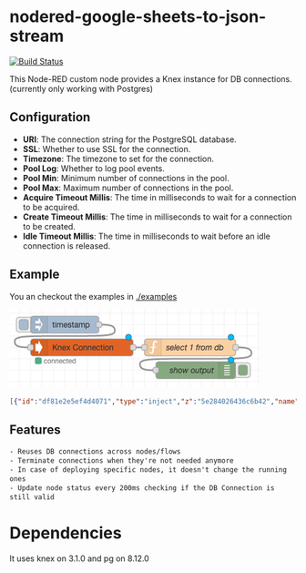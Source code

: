 # nodered-google-sheets-to-json-stream

[![Build Status](https://github.com/ErickWendel/nodered-google-sheets-to-json-stream/workflows/Nodered%20Google%20Sheets%20to%20JSON%20Stream/badge.svg)](https://github.com/ErickWendel/nodered-google-sheets-to-json-stream/actions)

This Node-RED custom node provides a Knex instance for DB connections. (currently only working with Postgres)

## Configuration

- **URI**: The connection string for the PostgreSQL database.
- **SSL**: Whether to use SSL for the connection.
- **Timezone**: The timezone to set for the connection.
- **Pool Log**: Whether to log pool events.
- **Pool Min**: Minimum number of connections in the pool.
- **Pool Max**: Maximum number of connections in the pool.
- **Acquire Timeout Millis**: The time in milliseconds to wait for a connection to be acquired.
- **Create Timeout Millis**: The time in milliseconds to wait for a connection to be created.
- **Idle Timeout Millis**: The time in milliseconds to wait before an idle connection is released.

## Example

You an checkout the examples in [./examples](https://github.com/ErickWendel/nodered-knex-connection/blob/main/examples/)

![Node-RED flow](https://github.com/ErickWendel/nodered-knex-connection/blob/main/example.png?raw=true)

```json
[{"id":"df81e2e5ef4d4071","type":"inject","z":"5e284026436c6b42","name":"","props":[{"p":"payload"},{"p":"topic","vt":"str"}],"repeat":"","crontab":"","once":false,"onceDelay":0.1,"topic":"","payload":"","payloadType":"date","x":320,"y":100,"wires":[["6d8ffd6bbb02d8cf"]]},{"id":"1b23eda5384dcd27","type":"debug","z":"5e284026436c6b42","name":"show output","active":true,"tosidebar":true,"console":false,"tostatus":false,"complete":"payload","targetType":"msg","statusVal":"","statusType":"auto","x":870,"y":100,"wires":[]},{"id":"164a1ef82b99eabb","type":"function","z":"5e284026436c6b42","name":"select 1 from db","func":"const knex = msg.knex\nconst result = await knex.raw(`\n            SELECT 1 as result;\n        `);\n\nmsg.payload = result.rows[0].result; \n\nreturn msg;","outputs":1,"timeout":0,"noerr":0,"initialize":"","finalize":"","libs":[],"x":680,"y":100,"wires":[["1b23eda5384dcd27"]]},{"id":"6d8ffd6bbb02d8cf","type":"knex-node","z":"5e284026436c6b42","uri":"${POSTGRES_URI}","searchPath":"[\"public\"]","ssl":false,"timezone":"${TZ}","poolMin":"1","poolMax":10,"acquireTimeoutMillis":30000,"createTimeoutMillis":30000,"idleTimeoutMillis":1000,"additionalKnexConf":"{}","x":490,"y":100,"wires":[["164a1ef82b99eabb"]]}]
```
## Features
    - Reuses DB connections across nodes/flows
    - Terminate connections when they're not needed anymore
    - In case of deploying specific nodes, it doesn't change the running ones
    - Update node status every 200ms checking if the DB Connection is still valid

# Dependencies

It uses knex on 3.1.0 and pg on 8.12.0
